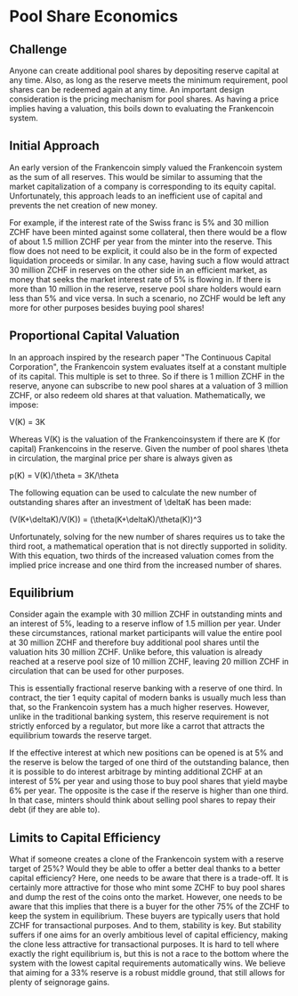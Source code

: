 # Pool Share Economics

## Challenge
Anyone can create additional pool shares by depositing reserve capital at any time. Also, as long as the reserve meets the minimum requirement, pool shares can be redeemed again at any time. An important design consideration is the pricing mechanism for pool shares. As having a price implies having a valuation, this boils down to evaluating the Frankencoin system.

## Initial Approach

An early version of the Frankencoin simply valued the Frankencoin system as the sum of all reserves. This would be similar to assuming that the market capitalization of a company is corresponding to its equity capital. Unfortunately, this approach leads to an inefficient use of capital and prevents the net creation of new money.

For example, if the interest rate of the Swiss franc is 5% and 30 million ZCHF have been minted against some collateral, then there would be a flow of about 1.5 million ZCHF per year from the minter into the reserve. This flow does not need to be explicit, it could also be in the form of expected liquidation proceeds or similar. In any case, having such a flow would attract 30 million ZCHF in reserves on the other side in an efficient market, as money that seeks the market interest rate of 5% is flowing in. If there is more than 10 million in the reserve, reserve pool share holders would earn less than 5% and vice versa. In such a scenario, no ZCHF would be left any more for other purposes besides buying pool shares!

## Proportional Capital Valuation

In an approach inspired by the research paper "The Continuous Capital Corporation", the Frankencoin system evaluates itself at a constant multiple of its capital. This multiple is set to three. So if there is 1 million ZCHF in the reserve, anyone can subscribe to new pool shares at a valuation of 3 million ZCHF, or also redeem old shares at that valuation. Mathematically, we impose:

V(K) = 3K

Whereas V(K) is the valuation of the Frankencoinsystem if there are K (for capital) Frankencoins in the reserve. Given the number of pool shares \theta in circulation, the marginal price per share is always given as

p(K) = V(K)/\theta = 3K/\theta

The following equation can be used to calculate the new number of outstanding shares after an investment of \deltaK has been made:

(V(K+\deltaK)/V(K)) = (\theta(K+\deltaK)/\theta(K))^3

Unfortunately, solving for the new number of shares requires us to take the third root, a mathematical operation that is not directly supported in solidity. With this equation, two thirds of the increased valuation comes from the implied price increase and one third from the increased number of shares.

## Equilibrium

Consider again the example with 30 million ZCHF in outstanding mints and an interest of 5%, leading to a reserve inflow of 1.5 million per year. Under these circumstances, rational market participants will value the entire pool at 30 million ZCHF and therefore buy additional pool shares until the valuation hits 30 million ZCHF. Unlike before, this valuation is already reached at a reserve pool size of 10 million ZCHF, leaving 20 million ZCHF in circulation that can be used for other purposes.

This is essentially fractional reserve banking with a reserve of one third. In contract, the tier 1 equity capital of modern banks is usually much less than that, so the Frankencoin system has a much higher reserves. However, unlike in the traditional banking system, this reserve requirement is not strictly enforced by a regulator, but more like a carrot that attracts the equilibrium towards the reserve target.

If the effective interest at which new positions can be opened is at 5% and the reserve is below the targed of one third of the outstanding balance, then it is possible to do interest arbitrage by minting additional ZCHF at an interest of 5% per year and using those to buy pool shares that yield maybe 6% per year. The opposite is the case if the reserve is higher than one third. In that case, minters should think about selling pool shares to repay their debt (if they are able to).

## Limits to Capital Efficiency

What if someone creates a clone of the Frankencoin system with a reserve target of 25%? Would they be able to offer a better deal thanks to a better capital efficiency? Here, one needs to be aware that there is a trade-off. It is certainly more attractive for those who mint some ZCHF to buy pool shares and dump the rest of the coins onto the market. However, one needs to be aware that this implies that there is a buyer for the other 75% of the ZCHF to keep the system in equilibrium. These buyers are typically users that hold ZCHF for transactional purposes. And to them, stability is key. But stability suffers if one aims for an overly ambitious level of capital efficiency, making the clone less attractive for transactional purposes. It is hard to tell where exactly the right equilibrium is, but this is not a race to the bottom where the system with the lowest capital requirements automatically wins. We believe that aiming for a 33% reserve is a robust middle ground, that still allows for plenty of seignorage gains.

